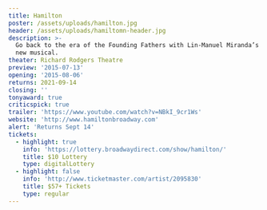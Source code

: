 ```yaml
---
title: Hamilton
poster: /assets/uploads/hamilton.jpg
header: /assets/uploads/hamiltomn-header.jpg
description: >-
  Go back to the era of the Founding Fathers with Lin-Manuel Miranda’s inventive
  new musical.
theater: Richard Rodgers Theatre
preview: '2015-07-13'
opening: '2015-08-06'
returns: 2021-09-14
closing: ''
tonyaward: true
criticspick: true
trailer: 'https://www.youtube.com/watch?v=NBkI_9cr1Ws'
website: 'http://www.hamiltonbroadway.com'
alert: 'Returns Sept 14'
tickets:
  - highlight: true
    info: 'https://lottery.broadwaydirect.com/show/hamilton/'
    title: $10 Lottery
    type: digitalLottery
  - highlight: false
    info: 'http://www.ticketmaster.com/artist/2095830'
    title: $57+ Tickets
    type: regular
---
```


